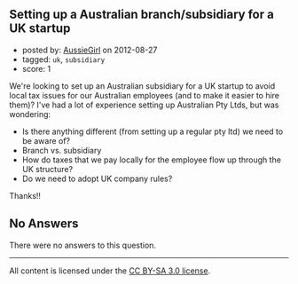 ## Setting up a Australian branch/subsidiary for a UK startup

- posted by: [AussieGirl](https://stackexchange.com/users/-1/19420-aussiegirl) on 2012-08-27
- tagged: `uk`, `subsidiary`
- score: 1

We're looking to set up an Australian subsidiary for a UK startup to avoid local tax issues for our Australian employees (and to make it easier to hire them)? I've had a lot of experience setting up Australian Pty Ltds, but was wondering:

* Is there anything different (from setting up a regular pty ltd) we need to be aware of?
* Branch vs. subsidiary
* How do taxes that we pay locally for the employee flow up through the UK structure?
* Do we need to adopt UK company rules?

Thanks!!

## No Answers

There were no answers to this question.


---

All content is licensed under the [CC BY-SA 3.0 license](https://creativecommons.org/licenses/by-sa/3.0/).
